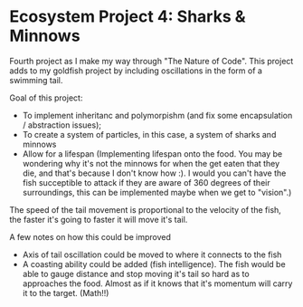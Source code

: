 # Ecosystem Project 4: Sharks & Minnows

Fourth project as I make my way through "The Nature of Code". This project adds to my goldfish project by including oscillations in the form of a swimming tail.

Goal of this project: 
- To implement inheritanc and polymorpishm (and fix some encapsulation / abstraction issues);
- To create a system of particles, in this case, a system of sharks and minnows
- Allow for a lifespan (Implementing lifespan onto the food. You may be wondering why it's not the minnows for when the get eaten that they die, and that's because I don't know how :). I would 
you can't have the fish succeptible to attack if they are aware of 360 degrees of their surroundings, this can be implemented maybe when we get to "vision".)

The speed of the tail movement is proportional to the velocity of the fish, the faster it's going to faster it will move it's tail.

A few notes on how this could be improved
- Axis of tail oscillation could be moved to where it connects to the fish
- A coasting ability could be added (fish intelligence). The fish would be able to
gauge distance and stop moving it's tail so hard as to approaches the food. Almost as if it knows that it's momentum will carry it to the target. (Math!!)



